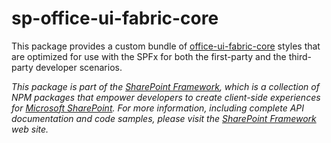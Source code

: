 # sp-office-ui-fabric-core

This package provides a custom bundle of [office-ui-fabric-core](https://www.npmjs.com/package/office-ui-fabric-core) styles that are optimized for use with the SPFx for both the first-party and the third-party developer scenarios.

*This package is part of the [SharePoint Framework](http://aka.ms/spfx),
which is a collection of NPM packages that empower developers to create client-side experiences
for [Microsoft SharePoint](https://products.office.com/en-us/sharepoint/collaboration).
For more information, including complete API documentation and code samples, please visit
the [SharePoint Framework](http://aka.ms/spfx) web site.*